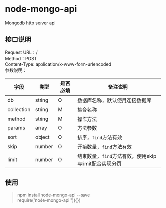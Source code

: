 # node-mongo-api

Mongodb http server api 

## 接口说明

Request URL：/   
Method：POST    
Content-Type: application/x-www-form-urlencoded    
参数说明：

|字段|类型|是否必填|备注说明|
|-----|-----|------|--------|
| db |string| O |数据库名称，默认使用连接数据库|
| collection |string| M | 集合名称|
| method |string| M | 操作方法|
| params |array| O |方法参数|
| sort |object| O | 排序，`find`方法有效 |
| skip |number| O |开始数量，`find`方法有效|
| limit |number| O |结束数量，`find`方法有效，使用skip与limit配合实现分页|



## 使用

> npm install node-mongo-api  --save       
> require('node-mongo-api'')({})
